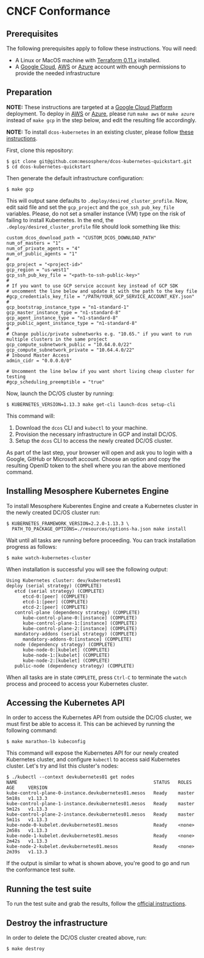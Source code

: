 # CNCF Conformance

## Prerequisites

The following prerequisites apply to follow these instructions. You will need:

* A Linux or MacOS machine with
  [Terraform 0.11.x](https://www.terraform.io/downloads.html) installed.
* A [Google Cloud](gcp.md), [AWS](aws.md) or [Azure](azure.md)
  account with enough permissions to provide the needed infrastructure

## Preparation

**NOTE:** These instructions are targeted at a
[Google Cloud Platform](gcp.md) deployment. To deploy in [AWS](aws.md)
or [Azure](azure.md), please run `make aws` or `make azure` instead of
`make gcp` in the step below, and edit the resulting file accordingly.

**NOTE:** To install `dcos-kubernetes` in an existing cluster, please follow
[these instructions](existing_cluster.md).

First, clone this repository:

```shell
$ git clone git@github.com:mesosphere/dcos-kubernetes-quickstart.git
$ cd dcos-kubernetes-quickstart
```

Then generate the default infrastructure configuration:

```shell
$ make gcp
```

This will output sane defaults to `.deploy/desired_cluster_profile`. Now, edit
said file and set the `gcp_project` and the `gce_ssh_pub_key_file` variables.
Please, do not set a smaller instance (VM) type on the risk of failing to
install Kubernetes. In the end, the `.deploy/desired_cluster_profile` file
should look something like this:

```
custom_dcos_download_path = "CUSTOM_DCOS_DOWNLOAD_PATH"
num_of_masters = "1"
num_of_private_agents = "4"
num_of_public_agents = "1"
#
gcp_project = "<project-id>"
gcp_region = "us-west1"
gcp_ssh_pub_key_file = "<path-to-ssh-public-key>"
#
# If you want to use GCP service account key instead of GCP SDK
# uncomment the line below and update it with the path to the key file
#gcp_credentials_key_file = "/PATH/YOUR_GCP_SERVICE_ACCOUNT_KEY.json"
#
gcp_bootstrap_instance_type = "n1-standard-1"
gcp_master_instance_type = "n1-standard-8"
gcp_agent_instance_type = "n1-standard-8"
gcp_public_agent_instance_type = "n1-standard-8"
#
# Change public/private subnetworks e.g. "10.65." if you want to run multiple clusters in the same project
gcp_compute_subnetwork_public = "10.64.0.0/22"
gcp_compute_subnetwork_private = "10.64.4.0/22"
# Inbound Master Access
admin_cidr = "0.0.0.0/0"

# Uncomment the line below if you want short living cheap cluster for testing
#gcp_scheduling_preemptible = "true"
```

Now, launch the DC/OS cluster by running:

```shell
$ KUBERNETES_VERSION=1.13.3 make get-cli launch-dcos setup-cli
```

This command will:

1. Download the `dcos` CLI and `kubectl` to your machine.
1. Provision the necessary infrastructure in GCP and install DC/OS.
1. Setup the `dcos` CLI to access the newly created DC/OS cluster.

As part of the last step, your browser will open and ask you to login with
a Google, GitHub or Microsoft account. Choose an option and copy the resulting
OpenID token to the shell where you ran the above mentioned command.

## Installing Mesosphere Kubernetes Engine

To install Mesosphere Kuberentes Engine and create a Kubernetes cluster in the newly created DC/OS cluster run:

```shell
$ KUBERNETES_FRAMEWORK_VERSION=2.2.0-1.13.3 \
  PATH_TO_PACKAGE_OPTIONS=./resources/options-ha.json make install
```

Wait until all tasks are running before proceeding.
You can track installation progress as follows:

```shell
$ make watch-kubernetes-cluster
```

When installation is successful you will see the following output:

```
Using Kubernetes cluster: dev/kubernetes01
deploy (serial strategy) (COMPLETE)
   etcd (serial strategy) (COMPLETE)
      etcd-0:[peer] (COMPLETE)
      etcd-1:[peer] (COMPLETE)
      etcd-2:[peer] (COMPLETE)
   control-plane (dependency strategy) (COMPLETE)
      kube-control-plane-0:[instance] (COMPLETE)
      kube-control-plane-1:[instance] (COMPLETE)
      kube-control-plane-2:[instance] (COMPLETE)
   mandatory-addons (serial strategy) (COMPLETE)
      mandatory-addons-0:[instance] (COMPLETE)
   node (dependency strategy) (COMPLETE)
      kube-node-0:[kubelet] (COMPLETE)
      kube-node-1:[kubelet] (COMPLETE)
      kube-node-2:[kubelet] (COMPLETE)
   public-node (dependency strategy) (COMPLETE)
```

When all tasks are in state `COMPLETE`, press `Ctrl-C` to terminate the `watch`
process and proceed to access your Kubernetes cluster.

## Accessing the Kubernetes API

In order to access the Kubernetes API from outside the DC/OS cluster, we must
first be able to access it. This can be achieved by running the following
command:

```shell
$ make marathon-lb kubeconfig
```

This command will expose the Kubernetes API for our newly created Kubernetes cluster, and configure `kubectl` to access said Kubernetes cluster.
Let's try and list this cluster's nodes:

```shell
$ ./kubectl --context devkubernetes01 get nodes
NAME                                                  STATUS   ROLES    AGE     VERSION
kube-control-plane-0-instance.devkubernetes01.mesos   Ready    master   5m18s   v1.13.3
kube-control-plane-1-instance.devkubernetes01.mesos   Ready    master   5m12s   v1.13.3
kube-control-plane-2-instance.devkubernetes01.mesos   Ready    master   5m11s   v1.13.3
kube-node-0-kubelet.devkubernetes01.mesos             Ready    <none>   2m58s   v1.13.3
kube-node-1-kubelet.devkubernetes01.mesos             Ready    <none>   2m42s   v1.13.3
kube-node-2-kubelet.devkubernetes01.mesos             Ready    <none>   2m39s   v1.13.3
```

If the output is similar to what is shown above, you're good to go and run the
conformance test suite.

## Running the test suite

To run the test suite and grab the results, follow the
[official instructions](https://github.com/cncf/k8s-conformance/blob/master/instructions.md).

## Destroy the infrastructure

In order to delete the DC/OS cluster created above, run:

```shell
$ make destroy
```
